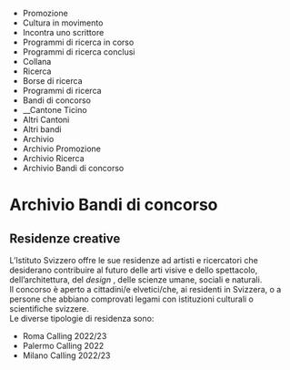   * Promozione
  * Cultura in movimento
  * Incontra uno scrittore
  * Programmi di ricerca in corso
  * Programmi di ricerca conclusi
  * Collana
  * Ricerca
  * Borse di ricerca
  * Programmi di ricerca
  * Bandi di concorso
  *  __Cantone Ticino
  * Altri Cantoni
  * Altri bandi
  * Archivio
  * Archivio Promozione
  * Archivio Ricerca
  * Archivio Bandi di concorso

#  Archivio Bandi di concorso

##  Residenze creative

L’Istituto Svizzero offre le sue residenze ad artisti e ricercatori che
desiderano contribuire al futuro delle arti visive e dello spettacolo,
dell’architettura, del _design_ , delle scienze umane, sociali e naturali.  
Il concorso è aperto a cittadini/e elvetici/che, ai residenti in Svizzera, o a
persone che abbiano comprovati legami con istituzioni culturali o scientifiche
svizzere.  
Le diverse tipologie di residenza sono:

  * Roma Calling 2022/23
  * Palermo Calling 2022
  * Milano Calling 2022/23

